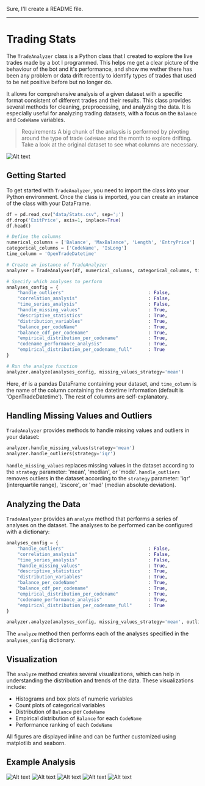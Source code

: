 Sure, I'll create a README file. 

---

# Trading Stats
The `TradeAnalyzer` class is a Python class that I created to explore the live trades made by a bot I programmed. This helps me get a clear picture of the behaviour of the bot and it's performance, and show me wether there has been any problem or data drift recently to identify types of trades that used to be net positive before but no longer do.

It allows for comprehensive analysis of a given dataset with a specific format consistent of different trades and their results. This class provides several methods for cleaning, preprocessing, and analyzing the data. It is especially useful for analyzing trading datasets, with a focus on the `Balance` and `CodeName` variables.

> Requirements
> A big chunk of the anlaysis is performed by pivoting around the type of trade `CodeName` and the month to explore drifting. Take a look at the original dataset to see what columns are necessary.

![Alt text](img/image-5.png)

## Getting Started
To get started with `TradeAnalyzer`, you need to import the class into your Python environment. Once the class is imported, you can create an instance of the class with your DataFrame.

```python
df = pd.read_csv("data/Stats.csv", sep=';')
df.drop('ExitPrice', axis=1, inplace=True)
df.head()

# Define the columns
numerical_columns = ['Balance', 'MaxBalance', 'Length', 'EntryPrice']
categorical_columns = ['CodeName', 'IsLong']
time_column = 'OpenTradeDatetime'

# Create an instance of TradeAnalyzer
analyzer = TradeAnalyser(df, numerical_columns, categorical_columns, time_column)

# Specify which analyses to perform
analyses_config = {
    "handle_outliers"                               : False,
    "correlation_analysis"                          : False,
    "time_series_analysis"                          : False,
    "handle_missing_values"                         : True,
    "descriptive_statistics"                        : True,
    "distribution_variables"                        : True,
    "balance_per_codeName"                          : True,
    "balance_cdf_per_codename"                      : True,
    "empirical_distribution_per_codename"           : True,
    "codename_performance_analysis"                 : True,
    "empirical_distribution_per_codename_full"      : True
}

# Run the analyze function
analyzer.analyze(analyses_config, missing_values_strategy='mean')
```

Here, `df` is a pandas DataFrame containing your dataset, and `time_column` is the name of the column containing the datetime information (default is 'OpenTradeDatetime').
The rest of columns are self-explanatory.

## Handling Missing Values and Outliers
`TradeAnalyzer` provides methods to handle missing values and outliers in your dataset:

```python
analyzer.handle_missing_values(strategy='mean')
analyzer.handle_outliers(strategy='iqr')
```
`handle_missing_values` replaces missing values in the dataset according to the `strategy` parameter: 'mean', 'median', or 'mode'. 
`handle_outliers` removes outliers in the dataset according to the `strategy` parameter: 'iqr' (interquartile range), 'zscore', or 'mad' (median absolute deviation). 

## Analyzing the Data
`TradeAnalyzer` provides an `analyze` method that performs a series of analyses on the dataset. The analyses to be performed can be configured with a dictionary:

```python
analyses_config = {
    "handle_outliers"                               : False,
    "correlation_analysis"                          : False,
    "time_series_analysis"                          : False,
    "handle_missing_values"                         : True,
    "descriptive_statistics"                        : True,
    "distribution_variables"                        : True,
    "balance_per_codeName"                          : True,
    "balance_cdf_per_codename"                      : True,
    "empirical_distribution_per_codename"           : True,
    "codename_performance_analysis"                 : True,
    "empirical_distribution_per_codename_full"      : True
}

analyzer.analyze(analyses_config, missing_values_strategy='mean', outliers_strategy='iqr')
```
The `analyze` method then performs each of the analyses specified in the `analyses_config` dictionary.

## Visualization
The `analyze` method creates several visualizations, which can help in understanding the distribution and trends of the data. These visualizations include:
- Histograms and box plots of numeric variables
- Count plots of categorical variables
- Distribution of `Balance` per `CodeName`
- Empirical distribution of `Balance` for each `CodeName`
- Performance ranking of each `CodeName`

All figures are displayed inline and can be further customized using matplotlib and seaborn.


## Example Analysis
![Alt text](img/image.png)
![Alt text](img/image-1.png)
![Alt text](img/image-2.png)
![Alt text](img/image-3.png)
![Alt text](img/image-4.png)

